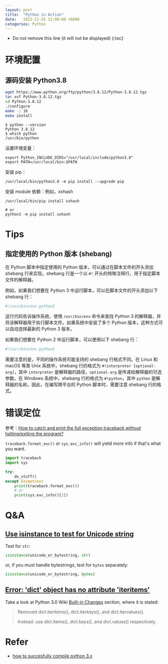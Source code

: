 ```yaml
---
layout: post
title:  "Python in Action"
date:   2022-11-25 12:00:00 +0800
categories: Python
---
```


* Do not remove this line (it will not be displayed)
{:toc}


# 环境配置

## 源码安装 Python3.8

``` bash
wget https://www.python.org/ftp/python/3.8.12/Python-3.8.12.tgz
tar xvf Python-3.8.12.tgz
cd Python-3.8.12
./configure
make -j 16
make install
```

```
$ python --version
Python 3.8.12
$ which python
/usr/bin/python
```

设置环境变量：

```
export Python_INCLUDE_DIRS="/usr/local/include/python3.8"
export PATH=/usr/local/bin:$PATH
```

安装 pip：

```
/usr/local/bin/python3.8 -m pip install --upgrade pip
```

安装 module 依赖：例如，xxhash

```
/usr/local/bin/pip install xxhash

# or
python3 -m pip install xxhash
```


# Tips

## 指定使用的 Python 版本 (shebang)

在 Python 脚本中指定使用的 Python 版本，可以通过在脚本文件的开头添加 shebang 行来实现。shebang 行是一个以 `#!` 开头的特殊注释行，用于指定脚本文件的解释器。

例如，如果我们想要在 Python 3 中运行脚本，可以在脚本文件的开头添加以下 shebang 行：

``` python
#!/usr/bin/env python3
```

这行代码告诉操作系统，使用 `/usr/bin/env` 命令来查找 Python 3 的解释器，并将该解释器用于执行脚本文件。如果系统中安装了多个 Python 版本，这种方式可以自动选择最新的 Python 3 版本。

如果我们想要在 Python 2 中运行脚本，可以使用以下 shebang 行：

``` python
#!/usr/bin/env python2
```

需要注意的是，不同的操作系统可能支持的 shebang 行格式不同。在 Linux 和 macOS 等类 Unix 系统中，shebang 行的格式为 `#!interpreter [optional-arg]`，其中 `interpreter` 是解释器的路径，`optional-arg` 是传递给解释器的可选参数。在 Windows 系统中，shebang 行的格式为 `#!python`，其中 `python` 是解释器的名称。因此，在编写跨平台的 Python 脚本时，需要注意 shebang 行的格式。



# 错误定位

参考：[How to catch and print the full exception traceback without halting/exiting the program?](https://stackoverflow.com/questions/3702675/how-to-catch-and-print-the-full-exception-traceback-without-halting-exiting-the)

`traceback.format_exc()` or `sys.exc_info()` will yield more info if that's what you want.


``` python
import traceback
import sys

try:
    do_stuff()
except Exception:
    print(traceback.format_exc())
    # or
    print(sys.exc_info()[2])
```

# Q&A

## [Use isinstance to test for Unicode string](https://stackoverflow.com/questions/24514891/use-isinstance-to-test-for-unicode-string)

Test for `str`:

``` python
isinstance(unicode_or_bytestring, str)
```

or, if you must handle bytestrings, test for `bytes` separately:

``` python
isinstance(unicode_or_bytestring, bytes)
```

## [Error: 'dict' object has no attribute 'iteritems'](https://stackoverflow.com/questions/30418481/error-dict-object-has-no-attribute-iteritems)

Take a look at Python 3.0 Wiki [Built-in Changes](https://wiki.python.org/moin/Python3.0#Built-In_Changes) section, where it is stated:

> Removed dict.iteritems(), dict.iterkeys(), and dict.itervalues().
>
> Instead: use dict.items(), dict.keys(), and dict.values() respectively.



# Refer

* [how to succesfully compile python 3.x](https://stackoverflow.com/questions/58048079/how-to-succesfully-compile-python-3-x)















